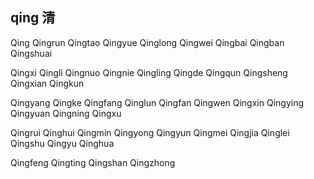 qing  清
---

Qing Qingrun Qingtao Qingyue Qinglong Qingwei Qingbai Qingban Qingshuai

Qingxi Qingli Qingnuo Qingnie Qingling Qingde Qingqun Qingsheng Qingxian Qingkun

 Qingyang Qingke Qingfang Qinglun Qingfan Qingwen Qingxin Qingying Qingyuan Qingning Qingxu 

Qingrui Qinghui Qingmin Qingyong Qingyun Qingmei Qingjia Qinglei Qingshu Qingyu Qinghua 

Qingfeng Qingting Qingshan Qingzhong 
